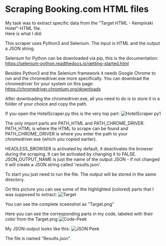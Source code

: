 # Scraping Booking.com HTML files

My task was to extract specific data from the "Target HTML - Kempinski Hotel"-HTML file.  
Here is what I did: 

This scraper uses Python3 and Selenium. The input is HTML and the output a JSON string.

Selenium for Python can be downloaded via pip, this is the documentation:
https://selenium-python.readthedocs.io/getting-started.html

Besides Python3 and the Selenium framework it needs Google Chrome to run and the chromedriver.exe more specifically. 
You can download the chromedriver for your system on this page:
https://chromedriver.chromium.org/downloads

After downloading the chromedriver.exe, all you need to do is to store it in a folder of your choice and copy the path.

If you open the HotelScraper.py this is the very top part:
![HotelScraper py1](https://user-images.githubusercontent.com/91540358/211194679-a092a36c-2f33-49fd-bc5c-50cd591a98d1.png)

The only import parts are PATH_HTML and PATH_CHROME_DRIVER. 
PATH_HTML is where the HTML to scrape can be found and PATH_CHROME_DRIVER is where you enter the
path to your chromedriver.exe (which you copied earlier). 

HEADLESS_BROWSER is activated by default, it deactivates the browser during the scraping. It can be activated by changing it to FALSE.
JSON_OUTPUT_NAME is just the name of the output JSON - if not changed it will create a JSON string called 'results.json'.

To start you just need to run the file. The output will be stored in the same directory.

On this picture you can see some of the highlighted (colored) parts that I was supposed to extract:
![Target](https://github.com/CodeHD121/Booking.com-Scrapingproject/assets/91540358/ee7d0d18-64f2-4c6d-a22b-0e4c75e7cfeb)

You can see the complete sceenshot as "Target.png"

Here you can see the corresponding parts in my code, labeled with their color from the Target.png 
![Code-Peek](https://github.com/CodeHD121/Booking.com-Scrapingproject/assets/91540358/6321a001-2915-45d1-a671-3f8ce87cbd58)

My JSON-output looks like this:
![JSON Peek](https://github.com/CodeHD121/Booking.com-Scrapingproject/assets/91540358/4f330a79-2605-4a37-bae0-1e092ba19d67)

The file is named "Results.json".



